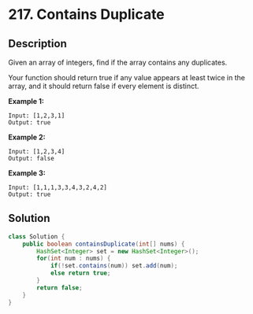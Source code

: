 # 217. Contains Duplicate

## Description

Given an array of integers, find if the array contains any duplicates.

Your function should return true if any value appears at least twice in the array, and it should return false if every element is distinct.

**Example 1:**

```
Input: [1,2,3,1]
Output: true
```

**Example 2:**

```
Input: [1,2,3,4]
Output: false
```

**Example 3:**

```
Input: [1,1,1,3,3,4,3,2,4,2]
Output: true
```

## Solution

```java
class Solution {
    public boolean containsDuplicate(int[] nums) {
        HashSet<Integer> set = new HashSet<Integer>();
        for(int num : nums) {
            if(!set.contains(num)) set.add(num);
            else return true;
        }
        return false;
    }
}
```

